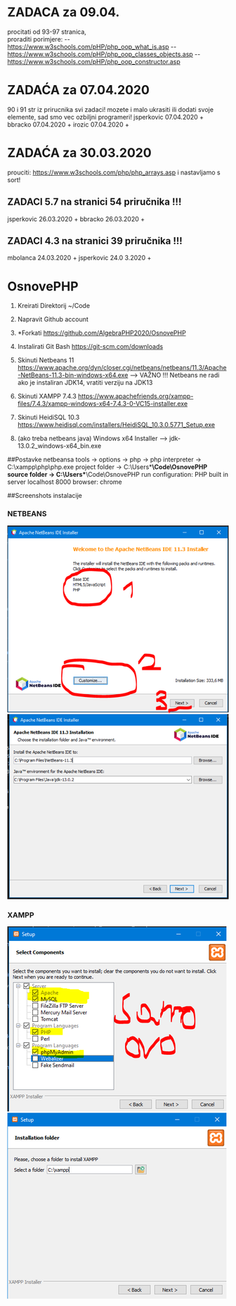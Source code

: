 # ZADACA za 09.04.
procitati od 93-97 stranica,\
proraditi porimjere: 
  --  https://www.w3schools.com/pHP/php_oop_what_is.asp
  --  https://www.w3schools.com/pHP/php_oop_classes_objects.asp
  --  https://www.w3schools.com/pHP/php_oop_constructor.asp

# ZADAĆA za 07.04.2020
90 i 91 str iz prirucnika svi zadaci! mozete i malo ukrasiti 
ili dodati svoje elemente, sad smo vec ozbiljni programeri!
jsperkovic 07.04.2020 +
bbracko 07.04.2020 +
irozic 07.04.2020 +

# ZADAĆA za 30.03.2020
prouciti: https://www.w3schools.com/php/php_arrays.asp
i nastavljamo s sort!

## ZADACI 5.7 na stranici 54 priručnika !!!
jsperkovic 26.03.2020 +
bbracko 26.03.2020 +

## ZADACI 4.3 na stranici 39 priručnika !!!
mbolanca 24.03.2020 +
jsperkovic 24.0 3.2020 +

    
# OsnovePHP

1. Kreirati Direktorij ~/Code
2. Napravit Github account
3. *Forkati https://github.com/AlgebraPHP2020/OsnovePHP
4. Instalirati Git Bash  https://git-scm.com/downloads
5. Skinuti Netbeans 11 https://www.apache.org/dyn/closer.cgi/netbeans/netbeans/11.3/Apache-NetBeans-11.3-bin-windows-x64.exe
   --> VAŽNO !!! Netbeans ne radi ako je instaliran JDK14, vratiti verziju na JDK13

6. Skinuti XAMPP 7.4.3 https://www.apachefriends.org/xampp-files/7.4.3/xampp-windows-x64-7.4.3-0-VC15-installer.exe
7. Skinuti HeidiSQL 10.3 https://www.heidisql.com/installers/HeidiSQL_10.3.0.5771_Setup.exe
8. (ako treba netbeans java) Windows x64 Installer -->  jdk-13.0.2_windows-x64_bin.exe

##Postavke netbeansa
tools -> options -> php -> php interpreter -> C:\xampp\php\php.exe
project folder -> C:\Users\*****\Code\OsnovePHP
source folder -> C:\Users\*****\Code\OsnovePHP
run configuration: PHP built in server
localhost 
8000
browser: chrome

##Screenshots instalacije

### NETBEANS

![alt text](https://github.com/AlgebraPHP2020/OsnovePHP/blob/master/screenshots/instalacija-netBeans.PNG "Netbeans instalacija")
![alt text](https://github.com/AlgebraPHP2020/OsnovePHP/blob/master/screenshots/netbeans-lokacija.PNG "Netbeans lokacija")

### XAMPP
![alt text](https://github.com/AlgebraPHP2020/OsnovePHP/blob/master/screenshots/Xampp_instalacija.PNG "XAMPP instalacija")
![alt text](https://github.com/AlgebraPHP2020/OsnovePHP/blob/master/screenshots/lokacija_Xampp.PNG "XAMPP lokacija")
